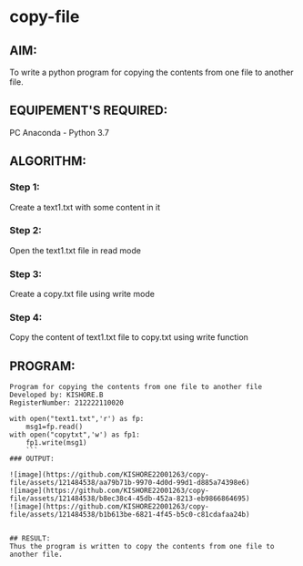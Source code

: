 # copy-file
## AIM:
To write a python program for copying the contents from one file to another file.
## EQUIPEMENT'S REQUIRED: 
PC
Anaconda - Python 3.7
## ALGORITHM: 
### Step 1:
Create a text1.txt with some content in it
### Step 2: 
 Open the text1.txt file in read mode


### Step 3: 
Create a copy.txt file using write mode


### Step 4:  
Copy the content of text1.txt file to copy.txt using write function

## PROGRAM: 
```
Program for copying the contents from one file to another file
Developed by: KISHORE.B
RegisterNumber: 212222110020

with open("text1.txt",'r') as fp:
    msg1=fp.read()
with open("copytxt",'w') as fp1:
    fp1.write(msg1)
    ```
### OUTPUT:

![image](https://github.com/KISHORE22001263/copy-file/assets/121484538/aa79b71b-9970-4d0d-99d1-d885a74398e6)
![image](https://github.com/KISHORE22001263/copy-file/assets/121484538/b8ec38c4-45db-452a-8213-eb9866864695)
![image](https://github.com/KISHORE22001263/copy-file/assets/121484538/b1b613be-6821-4f45-b5c0-c81cdafaa24b)


## RESULT:
Thus the program is written to copy the contents from one file to another file.
